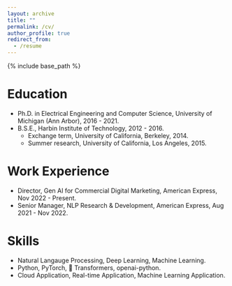 ```yaml
---
layout: archive
title: ""
permalink: /cv/
author_profile: true
redirect_from:
  - /resume
---
```


{% include base_path %}

Education
======
* Ph.D. in Electrical Engineering and Computer Science, University of Michigan (Ann Arbor), 2016 - 2021.
* B.S.E., Harbin Institute of Technology, 2012 - 2016.
  * Exchange term, University of California, Berkeley, 2014.
  * Summer research, University of California, Los Angeles, 2015.

Work Experience
======
* Director, Gen AI for Commercial Digital Marketing, American Express, Nov 2022 - Present.
* Senior Manager, NLP Research & Development, American Express, Aug 2021 - Nov 2022.

Skills
======
* Natural Langauge Processing, Deep Learning, Machine Learning.
* Python, PyTorch, 🤗 Transformers, openai-python.
* Cloud Application, Real-time Application, Machine Learning Application.
